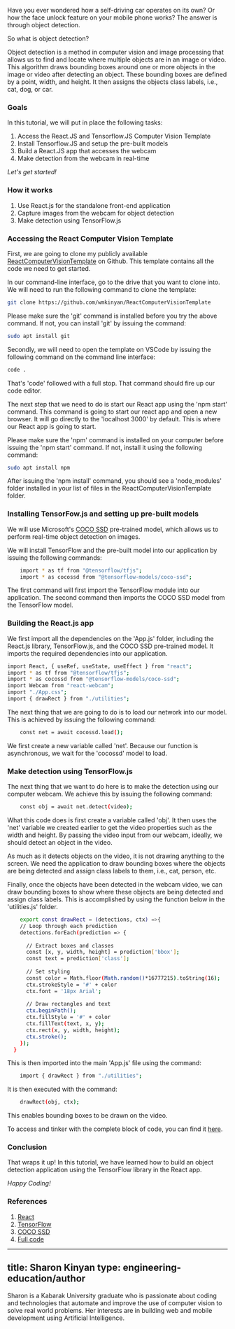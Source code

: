 Have you ever wondered how a self-driving car operates on its own? Or how the face unlock feature on your mobile phone works? The answer is through object detection.

So what is object detection?

Object detection is a method in computer vision and image processing that allows us to find and locate where multiple objects are in an image or video. This algorithm draws bounding boxes around one or more objects in the image or video after detecting an object. These bounding boxes are defined by a point, width, and height. It then assigns the objects class labels, i.e., cat, dog, or car.

### Goals

In this tutorial, we will put in place the following tasks:

1. Access the React.JS and Tensorflow.JS Computer Vision Template
2. Install Tensorflow.JS and setup the pre-built models
3. Build a React.JS app that accesses the webcam
4. Make detection from the webcam in real-time

*Let's get started!*

### How it works

1. Use React.js for the standalone front-end application
2. Capture images from the webcam for object detection
3. Make detection using TensorFlow.js

### Accessing the React Computer Vision Template

First, we are going to clone my publicly available [ReactComputerVisionTemplate](https://github.com/wmkinyan/ReactComputerVisionTemplate) on Github. This template contains all the code we need to get started.

In our command-line interface, go to the drive that you want to clone into. We will need to run the following command to clone the template:

```bash
git clone https://github.com/wmkinyan/ReactComputerVisionTemplate
```

Please make sure the 'git' command is installed before you try the above command. If not, you can install 'git' by issuing the command:

```bash
sudo apt install git
```

Secondly, we will need to open the template on VSCode by issuing the following command on the command line interface:

```bash
code .
```

That's 'code' followed with a full stop. That command should fire up our code editor.

The next step that we need to do is start our React app using the 'npm start' command. This command is going to start our react app and open a new browser. It will go directly to the 'localhost 3000' by default. This is where our React app is going to start. 

Please make sure the 'npm' command is installed on your computer before issuing the 'npm start' command. If not, install it using the following command:

```bash
sudo apt install npm
```
After issuing the 'npm install' command, you should see a 'node_modules' folder installed in your list of files in the ReactComputerVisionTemplate folder.

### Installing TensorFow.js and setting up pre-built models

We will use Microsoft's [COCO SSD](https://github.com/tensorflow/tfjs-models/tree/master/coco-ssd) pre-trained model, which allows us to perform real-time object detection on images.

We will install TensorFlow and the pre-built model into our application by issuing the following commands:

```bash
    import * as tf from "@tensorflow/tfjs";
    import * as cocossd from "@tensorflow-models/coco-ssd";
```

The first command will first import the TensorFlow module into our application. The second command then imports the COCO SSD model from the TensorFlow model.

### Building the React.js app

We first import all the dependencies on the 'App.js' folder, including the React.js library, TensorFlow.js, and the COCO SSD pre-trained model. It imports the required dependencies into our application. 

```bash
import React, { useRef, useState, useEffect } from "react";
import * as tf from "@tensorflow/tfjs";
import * as cocossd from "@tensorflow-models/coco-ssd";
import Webcam from "react-webcam";
import "./App.css";
import { drawRect } from "./utilities";
```

The next thing that we are going to do is to load our network into our model. This is achieved by issuing the following command:

```bash
    const net = await cocossd.load();
```

We first create a new variable called 'net'. Because our function is asynchronous, we wait for the 'cocossd' model to load.

### Make detection using TensorFlow.js

The next thing that we want to do here is to make the detection using our computer webcam. We achieve this by issuing the following command:

```bash
    const obj = await net.detect(video);
```
What this code does is first create a variable called 'obj'. It then uses the 'net' variable we created earlier to get the video properties such as the width and height. By passing the video input from our webcam, ideally, we should detect an object in the video.

As much as it detects objects on the video, it is not drawing anything to the screen. We need the application to draw bounding boxes where the objects are being detected and assign class labels to them, i.e., cat, person, etc.

Finally, once the objects have been detected in the webcam video, we can draw bounding boxes to show where these objects are being detected and assign class labels. This is accomplished by using the function below in the 'utilities.js' folder.

```bash
    export const drawRect = (detections, ctx) =>{
    // Loop through each prediction
    detections.forEach(prediction => {
  
      // Extract boxes and classes
      const [x, y, width, height] = prediction['bbox']; 
      const text = prediction['class']; 
  
      // Set styling
      const color = Math.floor(Math.random()*16777215).toString(16);
      ctx.strokeStyle = '#' + color
      ctx.font = '18px Arial';
  
      // Draw rectangles and text
      ctx.beginPath();   
      ctx.fillStyle = '#' + color
      ctx.fillText(text, x, y);
      ctx.rect(x, y, width, height); 
      ctx.stroke();
    });
  }
```
This is then imported into the main 'App.js' file using the command:

```bash
    import { drawRect } from "./utilities";
```

It is then executed with the command:

```bash
    drawRect(obj, ctx);
```
This enables bounding boxes to be drawn on the video.

To access and tinker with the complete block of code, you can find it [here](https://replit.com/@wmkinyan/RealTimeObjectDetectionTFJSReact#README.md).

### Conclusion

That wraps it up! In this tutorial, we have learned how to build an object detection application using the TensorFlow library in the React app.

*Happy Coding!*

### References

1. [React](https://reactjs.org/)
2. [TensorFlow](https://www.tensorflow.org/)
3. [COCO SSD](https://github.com/tensorflow/tfjs-models/tree/master/coco-ssd)
4. [Full code](https://github.com/wmkinyan/RealTimeObjectDetectionTFJSReact/)

---
title: Sharon Kinyan
type: engineering-education/author
---
Sharon is a Kabarak University graduate who is passionate about coding and technologies that automate and improve the use of computer vision to solve real world problems. Her interests are in building web and mobile development using Artificial Intelligence. 
